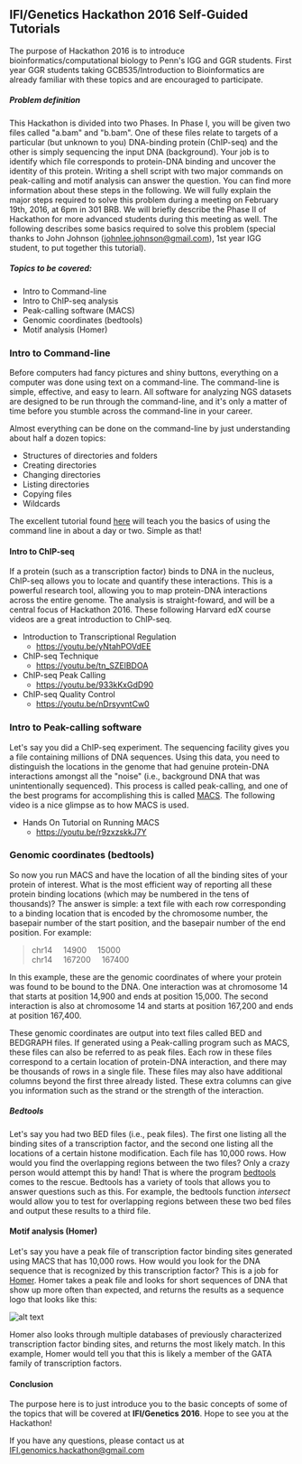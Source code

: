 ## IFI/Genetics Hackathon 2016 Self-Guided Tutorials


The purpose of Hackathon 2016 is to introduce bioinformatics/computational biology to Penn's IGG and GGR students. First year GGR students taking GCB535/Introduction to Bioinformatics are already familiar with these topics and are encouraged to participate. 

##### Problem definition

This Hackathon is divided into two Phases. In Phase I, you will be given two files called "a.bam" and "b.bam". 
One of these files relate to targets of a particular (but unknown to you) DNA-binding protein (ChIP-seq) and the other is simply sequencing the input DNA (background). Your job is to identify which file corresponds to protein-DNA
binding and uncover the identity of this protein. Writing a shell script with two major commands on peak-calling and motif analysis can answer the question. You can find more information about these steps in the following. We will fully explain the major steps required to solve this problem during a meeting on February 19th, 2016, at 6pm in 301 BRB. We will briefly describe the Phase II of Hackathon for more advanced students during this meeting as well. The following describes some basics required to solve this problem (special thanks to John Johnson (johnlee.johnson@gmail.com), 1st year IGG student, to put together this tutorial).

##### Topics to be covered:

  - Intro to Command-line
  - Intro to ChIP-seq analysis
  - Peak-calling software (MACS)
  - Genomic coordinates (bedtools)
  - Motif analysis (Homer)

### Intro to Command-line
Before computers had fancy pictures and shiny buttons, everything on a computer was done using text on a command-line. The command-line is simple, effective, and easy to learn. All software for analyzing NGS datasets are designed to be run through the command-line, and it's only a matter of time before you stumble across the command-line in your career.

Almost everything can be done on the command-line by just understanding about half a dozen topics:

 - Structures of directories and folders
 - Creating directories
 - Changing directories
 - Listing directories
 - Copying files
 - Wildcards

The excellent tutorial found [here](http://cli.learncodethehardway.org/book/) will teach you the basics of using the command line in about a day or two. Simple as that!

#### Intro to ChIP-seq
If a protein (such as a transcription factor) binds to DNA in the nucleus, ChIP-seq allows you to locate and quantify these interactions. This is a powerful research tool, allowing you to map protein-DNA interactions across the entire genome. The analysis is straight-foward, and will be a central focus of Hackathon 2016. These following Harvard edX course videos are a great introduction to ChIP-seq.

- Introduction to Transcriptional Regulation
    - https://youtu.be/yNtahPOVdEE
- ChIP-seq Technique
    - https://youtu.be/tn_SZElBDOA
- ChIP-seq Peak Calling
    - https://youtu.be/933kKxGdD90
- ChIP-seq Quality Control
    - https://youtu.be/nDrsyvntCw0

### Intro to Peak-calling software
Let's say you did a ChIP-seq experiment. The sequencing facility gives you a file containing millions of DNA sequences. Using this data, you need to distinguish the locations in the genome that had genuine protein-DNA interactions amongst all the "noise" (i.e., background DNA that was unintentionally sequenced). This process is called peak-calling, and one of the best programs for accomplishing this is called [MACS](http://liulab.dfci.harvard.edu/MACS/). The following video is a nice glimpse as to how MACS is used.

- Hands On Tutorial on Running MACS
    - https://youtu.be/r9zxzskkJ7Y

### Genomic coordinates (bedtools)
So now you run MACS and have the location of all the binding sites of your protein of interest. What is the most efficient way of reporting all these protein binding locations (which may be numbered in the tens of thousands)?  The answer is simple: a text file with each row corresponding to a binding location that is encoded by the chromosome number, the basepair number of the start position, and the basepair number of the end position. For example:

>chr14&nbsp;&nbsp;&nbsp;&nbsp;&nbsp;14900&nbsp;&nbsp;&nbsp;&nbsp;&nbsp;15000  
    chr14&nbsp;&nbsp;&nbsp;&nbsp;&nbsp;167200&nbsp;&nbsp;&nbsp;&nbsp;&nbsp;167400

In this example, these are the genomic coordinates of where your protein was found to be bound to the DNA. One interaction was at chromosome 14 that starts at position 14,900 and ends at position 15,000. The second interaction is also at chromosome 14 and starts at position 167,200 and ends at position 167,400.

These genomic coordinates are output into text files called BED and BEDGRAPH files. If generated using a Peak-calling program such as MACS, these files can also be referred to as peak files. Each row in these files correspond to a certain location of protein-DNA interaction, and there may be thousands of rows in a single file. These files may also have additional columns beyond the first three already listed. These extra columns can give you information such as the strand or the strength of the interaction.

##### Bedtools
Let's say you had two BED files (i.e., peak files). The first one listing all the binding sites of a transcription factor, and the second one listing all the locations of a certain histone modification. Each file has 10,000 rows. How would you find the overlapping regions between the two files? Only a crazy person would attempt this by hand! That is where the program [bedtools](http://bedtools.readthedocs.org/en/latest/) comes to the rescue. Bedtools has a variety of tools that allows you to answer questions such as this. For example, the bedtools function *intersect* would allow you to test for overlapping regions between these two bed files and output these results to a third file. 

#### Motif analysis (Homer)
Let's say you have a peak file of transcription factor binding sites generated using MACS that has 10,000 rows. How would you look for the DNA sequence that is recognized by this transcription factor? This is a job for [Homer](homer.salk.edu/homer/chipseq/peakMotifs.html). Homer takes a peak file and looks for short sequences of DNA that show up more often than expected, and returns the results as a sequence logo that looks like this:

![alt text](https://encrypted-tbn2.gstatic.com/images?q=tbn:ANd9GcSNypO0st8QWUNYn_vr2AvR7-OvJ6RM9vhz9mC539edhphx6-cc)

Homer also looks through multiple databases of previously characterized transcription factor binding sites, and returns the most likely match. In this example, Homer would tell you that this is likely a member of the GATA family of transcription factors.

#### Conclusion
The purpose here is to just introduce you to the basic concepts of some of the topics that will be covered at **IFI/Genetics 2016**. 
Hope to see you at the Hackathon!

If you have any questions, please contact us at <IFI.genomics.hackathon@gmail.com>

